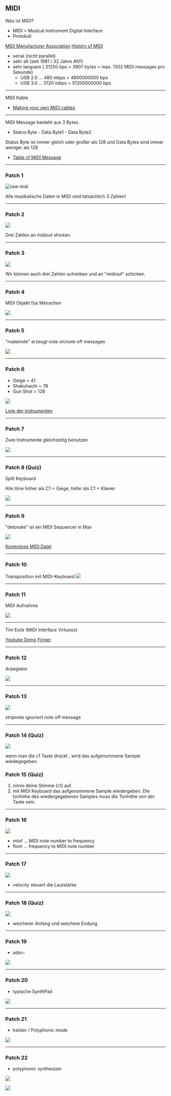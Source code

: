 ## MIDI

Was ist MIDI?

- MIDI = Musical Instrument Digital Interface
- Protokoll

[MIDI Manufacturer Association](http://www.midi.org) 
[History of MIDI](http://www.midi.org/aboutmidi/tut_history.php)

- serial (nicht parallel)
- sehr alt (seit 1981 / 32 Jahre Alt!!)
- sehr langsam ( 31250 bps = 3907 bytes = max. 1302 MIDI messages pro Sekunde)
	- USB 2.0 ...  480 mbps =  4800000000 bps
	- USB 3.0 ... 5120 mbps = 51200000000 bps 
---
MIDI Kable

- [Making your own MIDI cables](http://www.colomar.com/Shavano/midi_cable.html)

---

MIDI Message besteht aus 3 Bytes.

- Status Byte - Data Byte1 - Data Byte2

Status Byte ist immer gleich oder großer als 128
und Data Bytes sind immer weniger als 128

- [Table of MIDI Message](http://www.midi.org/techspecs/midimessages.php)

---
### Patch 1

![raw midi](img/patch1.png)

Alle musikalische Daten in MIDI sind tatsächlich 3 Zahlen!

---
### Patch 2

![](img/patch2.png)

Drei Zahlen an midiout shicken.

---
### Patch 3

![](img/patch3.png)

Wir können auch drei Zahlen schreiben und an "midiout" schicken.

---
### Patch 4

MIDI Objekt füe Menschen

![](img/patch4.png)

---
### Patch 5

"makenote" erzeugt note on/note off messages 

![](img/patch5.png)

---
### Patch 6

- Geige = 41
- Shakuhachi = 78
- Gun Shot = 128

![](img/patch6.png)

[Liste der Instrumenten](http://de.wikipedia.org/wiki/General_MIDI)

---
### Patch 7

Zwei Instrumente gleichzeitig benutzen

![](img/patch7.png)

---
### Patch 8 (Quiz)

Split Keyboard

Alle töne höher als C1 = Geige, tiefer als C1 = Klavier

![](img/patch8.png)

---
### Patch 9

"detonate" ist ein MIDI Sequencer in Max

![](img/patch9.png)

[Kostenlose MIDI Datei](http://www.piano-e-competition.com/midi_2011.asp)

---
### Patch 10

Transposition mit MIDI-Keyboard
![](img/patch10.png)

---
### Patch 11

MIDI Aufnahme

![](img/patch11.png)

---

Tim Exile (MIDI Interface Virtuoso)

[Youtube Demo](http://www.youtube.com/watch?v=9r38r3BIgew)
[Finger](http://www.youtube.com/watch?v=wrj6pkQloJM&list=RD4N4P7v-iJRk)

---
### Patch 12

Arpegiator

![](img/patch12.png)

---

### Patch 13
![](img/patch13.png)

stripnote ignoriert note off message

---
### Patch 14 (Quiz)
![](img/patch14.png)

wenn man die c1 Taste drückt , wird das aufgenommene Sample wiedegegeben.


### Patch 15 (Quiz)

1. nimm deine Stimme (c1) auf.
2. mit MIDI Keyboard das aufgenommene Sample wiedergeben. Die tonhöhe des wiedergegebenen Samples muss die Tonhöhe von der Taste sein.

---
### Patch 16

![](img/patch16.png)

- mtof ... MIDI note number to frequency
- ftom ... frequency to MIDI note number

---
### Patch 17

![](img/patch17.png)

- velocity steuert die Lautstärke

---
### Patch 18 (Quiz)

![](img/patch18.png)

- weicherer Anfang und weichere Endung

---
### Patch 19

- adsr~

![](img/patch19.png)

---
### Patch 20

- typische SynthPad


![](img/patch20.png)



---
### Patch 21

- kslider / Polyphonic mode

![](img/patch21.png)


---
### Patch 22

- polyphonic synthesizer

![](img/patch22.png)

![](img/patch22_sub.png)


